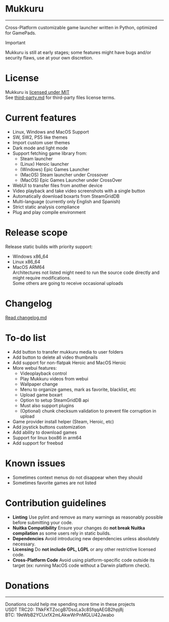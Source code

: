 # Mukkuru
-----------------
Cross-Platform customizable game launcher written in Python, optimized for GamePads.<br/>
> [!IMPORTANT]
> Mukkuru is still at early stages; some features might have bugs and/or security flaws, use at your own discretion.<br/>
# License
Mukkuru is [licensed under MIT](LICENSE)<br/>
See [third-party.md](docs/third-party.md) for third-party files license terms.<br/>

# Current features
- Linux, Windows and MacOS Support<br/>
- SW, SW2, PS5 like themes<br/>
- Import custom user themes<br/>
- Dark mode and light mode<br/>
- Support fetching game library from:<br>
    - Steam launcher<br/>
    - (Linux) Heroic launcher<br/>
    - (Windows) Epic Games Launcher <br/>
    - (MacOS) Steam launcher under Crossover<br/>
    - (MacOS) Epic Games Launcher under CrossOver<br/>
- WebUI to transfer files from another device<br/>
- Video playback and take video screenshots with a single button<br/>
- Automatically download boxarts from SteamGridDB<br/>
- Multi-language (currently only English and Spanish) <br/>
- Strict static analysis compliance<br/>
- Plug and play compile environment<br/>

# Release scope
Release static builds with priority support:<br/>
- Windows x86_64<br/>
- Linux x86_64<br/>
- MacOS ARM64<br/>
Architectures not listed might need to run the source code directly and might require modifications.</br>
Some others are going to receive occasional uploads</br>

# Changelog
[Read changelog.md](docs/changelog.md)

# To-do list
- Add button to transfer mukkuru media to user folders<br/>
- Add button to delete all video thumbnails<br/>
- Add support for non-flatpak Heroic and MacOS Heroic<br/>
- More webui features: <br/>
    - Videoplayback control<br/>
    - Play Mukkuru videos from webui <br/>
    - Wallpaper change <br/>
    - Menu to organize games, mark as favorite, blacklist, etc<br/>
    - Upload game boxart <br/>
    - Option to setup SteamGridDB api <br/>
    - Must also support plugins <br/>
    - (Optional) chunk checksum validation to prevent file corruption in upload <br/>
- Game provider install helper (Steam, Heroic, etc)<br/>
- Add joystick buttons customization<br/>
- Add ability to download games</br>
- Support for linux box86 in arm64<br/>
- Add support for freebsd<br/>

# Known issues
- Sometimes context menus do not disappear when they should <br/>
- Sometimes favorite games are not listed <br/>

# Contribution guidelines
- **Linting** Use pylint and remove as many warnings as reasonably possible before submitting your code. <br/>
- **Nuitka Compatibility** Ensure your changes do **not break Nuitka compilation** as some users rely in static builds. <br/>
- **Dependencies** Avoid introducing new dependencies unless absolutely necessary. <br/>
- **Licensing** Do **not include GPL, LGPL** or any other restrictive licensed code. <br/>
- **Cross-Platform Code** Avoid using platform-specific code outside its target (ex: running MacOS code without a Darwin platform check). <br/>

# Donations
---------------
Donations could help me spending more time in these projects<br/>
USDT TRC20: TNkFKTZocgB7DssLa3c8SfqqAEGB2hpj8j<br/>
BTC: 19eWbB2YCUxfX2mLAkwWrPnMGLU42Jwabo<br/>
